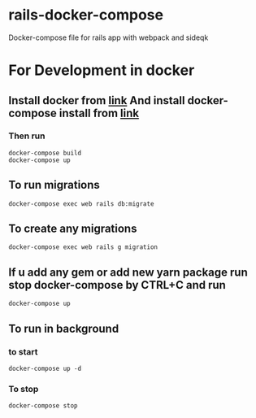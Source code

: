 # rails-docker-compose

Docker-compose file for rails app with webpack and sideqk

# For Development in docker

## Install docker from [link](https://docs.docker.com/engine/install/) And install docker-compose install from [link](https://docs.docker.com/compose/install/)

### Then run

```
docker-compose build
docker-compose up
```

## To run migrations

```
docker-compose exec web rails db:migrate
```

## To create any migrations

```
docker-compose exec web rails g migration
```

## If u add any gem or add new yarn package run stop docker-compose by CTRL+C and run

```
docker-compose up
```
## To run in background 
### to start
```
docker-compose up -d
```
### To stop

```
docker-compose stop
```
